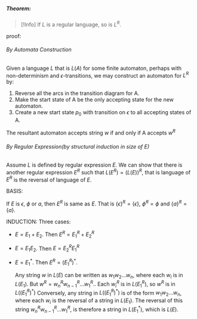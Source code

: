 ##### Theorem:
> [!Info]
> If $L$ is a regular language, so is $L^R$.

proof:

###### By Automata Construction

Given a language $L$ that is $L(A)$ for some finite automaton, perhaps with non-determinism and $\epsilon$-transitions, we may construct an automaton for $L^R$ by:

1. Reverse all the arcs in the transition diagram for A.
2. Make the start state of A be the only accepting state for the new automaton.
3. Create a new start state $p_0$ with transition on $\epsilon$ to all accepting states of A.

The resultant automaton accepts string $w$ if and only if A accepts $w^R$

###### By Regular Expression(by structural induction in size of E)
Assume $L$ is defined by regular expression $E$. We can show that there is another regular expression $E^R$ such that $L(E^R) = (L(E))^R$, that is language of $E^R$ is the reversal of language of $E$.

BASIS:

If $E$ is $\epsilon$, $\phi$ or $a$, then $E^R$ is same as $E$. That is $\{\epsilon\}^R = \{\epsilon\}$, $\phi^R = \phi$ and $\{a\}^R = \{a\}$.

INDUCTION: Three cases:

- $E = E_1 + E_2$. Then $E^R = E_1^R + E_2^R$
- $E = E_1E_2$. Then $E = E_2^RE_1^R$
- $E = E_1^*$. Then $E^R = (E_1^R)^*$. 

	Any string $w$ in $L(E)$ can be written as $w_1w_2...w_n$, where each $w_i$ is in $L(E_1)$. But $w^R = w_n^Rw_{n-1}^R...w_1^R$.. Each $w_i^R$ is in $L(E_1^R)$, so $w^R$ is in $L((E_1^R)^*)$ 
	Conversely, any string in $L((E_1^R)^*)$  is of the form $w_1w_2...w_n$, where each $w_i$ is the reversal of a string in $L(E_1)$. The reversal of this string $w_n^Rw_{n-1}^R...w_1^R$, is therefore a string in $L(E_1^*)$, which is $L(E)$.